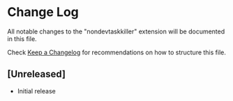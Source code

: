 # Change Log

All notable changes to the "nondevtaskkiller" extension will be documented in this file.

Check [Keep a Changelog](http://keepachangelog.com/) for recommendations on how to structure this file.

## [Unreleased]

- Initial release